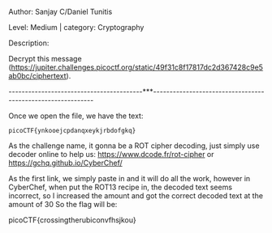 Author: Sanjay C/Daniel Tunitis

Level: Medium		| 	category: Cryptography

Description:

Decrypt this message (https://jupiter.challenges.picoctf.org/static/49f31c8f17817dc2d367428c9e5ab0bc/ciphertext).

-----------------------------------------***------------------------------------------------------------

Once we open the file, we have the text:

	picoCTF{ynkooejcpdanqxeykjrbdofgkq}

As the challenge name, it gonna be a ROT cipher decoding, just simply use decoder online to help us:
	https://www.dcode.fr/rot-cipher
or
	https://gchq.github.io/CyberChef/


As the first link, we simply paste in and it will do all the work, however in CyberChef, when put the ROT13 recipe in, the decoded text seems incorrect, so I increased the amount and got the correct decoded text at the amount of 30
So the flag will be:


picoCTF{crossingtherubiconvfhsjkou}






